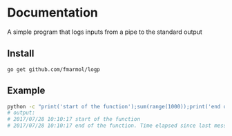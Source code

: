 # Documentation

A simple program that logs inputs from a pipe to the standard output

## Install

```
go get github.com/fmarmol/logp
```

## Example

```bash
python -c "print('start of the function');sum(range(1000));print('end of the function')" | logp
# output:
# 2017/07/28 10:10:17 start of the function
# 2017/07/28 10:10:17 end of the function. Time elapsed since last message: 3.96µs
```

